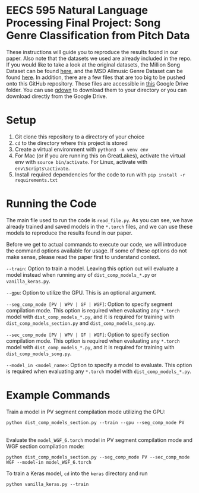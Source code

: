 # EECS 595 Natural Language Processing Final Project: Song Genre Classification from Pitch Data

These instructions will guide you to reproduce the results found in our paper. Also note that the datasets we used are already included in the repo. If you would like to take a look at the original datasets, the Million Song Dataset can be found [here](http://millionsongdataset.com/), and the MSD Allmusic Genre Dataset can be found [here](http://www.ifs.tuwien.ac.at/mir/msd/partitions/msd-MAGD-genreAssignment.cls). In addition, there are a few files that are too big to be pushed onto this GitHub repository. Those files are accessible in [this](https://drive.google.com/drive/u/0/folders/0AJ1vx5o3L_LpUk9PVA) Google Drive folder. You can use [gdown](https://github.com/wkentaro/gdown) to download them to your directory or you can download directly from the Google Drive.

# Setup
1. Git clone this repository to a directory of your choice
2. `cd` to the directory where this project is stored
3. Create a virtual environment with `python3 -m venv env`
4. For Mac (or if you are running this on GreatLakes), activate the virtual env with `source bin/activate`. For Linux, activate with `env\Scripts\activate`.
5. Install required dependencies for the code to run with `pip install -r requirements.txt`

# Running the Code
The main file used to run the code is `read_file.py`. As you can see, we have already trained and saved models in the `*.torch` files, and we can use these models to reproduce the results found in our paper.

Before we get to actual commands to execute our code, we will introduce the command options available for usage. If some of these options do not make sense, please read the paper first to understand context.

`--train`: Option to train a model. Leaving this option out will evaluate a model instead when running any of `dist_comp_models_*.py` or `vanilla_keras.py`.

`--gpu`: Option to utilize the GPU. This is an optional argument.

`--seg_comp_mode [PV | WPV | GF | WGF]`: Option to specify segment compilation mode. This option is required when evaluating any `*.torch` model with `dist_comp_models_*.py`, and it is required for training with `dist_comp_models_section.py` and `dist_comp_models_song.py`.

`--sec_comp_mode [PV | WPV | GF | WGF]`: Option to specify section compilation mode. This option is required when evaluating any `*.torch` model with `dist_comp_models_*.py`, and it is required for training with `dist_comp_models_song.py`.

`--model_in <model_name>`: Option to specify a model to evaluate. This option is required when evaluating any `*.torch` model with `dist_comp_models_*.py`.

# Example Commands
Train a model in PV segment compilation mode utilizing the GPU:

`python dist_comp_models_section.py --train --gpu --seg_comp_mode PV`
<br/><br/>

Evaluate the `model_WGF_6.torch` model in PV segment compilation mode and WGF section compilation mode:

`python dist_comp_models_section.py --seg_comp_mode PV --sec_comp_mode WGF --model-in model_WGF_6.torch`

To train a Keras model, `cd` into the `keras` directory and run

`python vanilla_keras.py --train`
